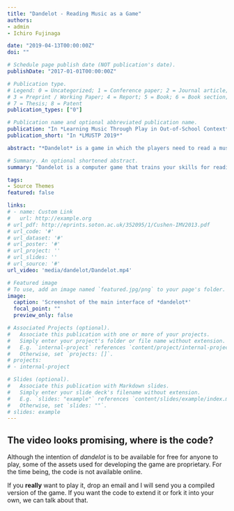 ```yaml
---
title: "Dandelot - Reading Music as a Game"
authors:
- admin
- Ichiro Fujinaga

date: "2019-04-13T00:00:00Z"
doi: ""

# Schedule page publish date (NOT publication's date).
publishDate: "2017-01-01T00:00:00Z"

# Publication type.
# Legend: 0 = Uncategorized; 1 = Conference paper; 2 = Journal article;
# 3 = Preprint / Working Paper; 4 = Report; 5 = Book; 6 = Book section;
# 7 = Thesis; 8 = Patent
publication_types: ["0"]

# Publication name and optional abbreviated publication name.
publication: "In *Learning Music Through Play in Out-of-School Context*"
publication_short: "In *LMUSTP 2019*"

abstract: "*Dandelot* is a game in which the players need to read a musical staff using different clefs in order to win. The game is designed to be useful for beginners (non-musicians) and advanced players (trained musicians) by controlling, through an AI agent, the range (staff position), frequency (how often new ones appear), and required clef of the notes in the sequence. The main interface of Dandelot consists of a staff, a sequence of notes coming from the right to the left side of the screen, and three clefs controlled by the player (i.e., Treble, Bass, and Alto). The notes and clefs are animated and have different colors. In order to play, users select a clef that matches the color of the leftmost note of the sequence and spell the note using one of seven buttons (A-G). If the player succeeds, an animated projectile flies from the clef to the note, destroying it. The same process is repeated for each of the incoming notes. There is no penalty for misspelling a note, however, a *note streak* multiplier will increase the points earned for each destroyed note, making players who do not make mistakes earn higher scores in the game. The game ends once one of the notes reaches the left side of the screen. The game will be available to play by the delegates as a desktop application, using the keyboard as the input controller. *Dandelot* is inspired by the *Manuel pratique pour l'etude des cles*, written by Georges Dandelot, however, the sequences of notes in the game are not taken from the manual but generated through an AI agent. Dandelot intends to provide a platform that teaches non-musicians how to read music and, at the same time, allows expert musicians to master their skill for reading different musical clefs."

# Summary. An optional shortened abstract.
summary: "Dandelot is a computer game that trains your skills for reading music in the treble, bass, and alto clefs."

tags:
- Source Themes
featured: false

links:
# - name: Custom Link
#   url: http://example.org
# url_pdf: http://eprints.soton.ac.uk/352095/1/Cushen-IMV2013.pdf
# url_code: '#'
# url_dataset: '#'
# url_poster: '#'
# url_project: ''
# url_slides: ''
# url_source: '#'
url_video: 'media/dandelot/Dandelot.mp4'

# Featured image
# To use, add an image named `featured.jpg/png` to your page's folder.
image:
  caption: 'Screenshot of the main interface of *dandelot*'
  focal_point: ""
  preview_only: false

# Associated Projects (optional).
#   Associate this publication with one or more of your projects.
#   Simply enter your project's folder or file name without extension.
#   E.g. `internal-project` references `content/project/internal-project/index.md`.
#   Otherwise, set `projects: []`.
# projects:
# - internal-project

# Slides (optional).
#   Associate this publication with Markdown slides.
#   Simply enter your slide deck's filename without extension.
#   E.g. `slides: "example"` references `content/slides/example/index.md`.
#   Otherwise, set `slides: ""`.
# slides: example
---
```


## The video looks promising, where is the code?

Although the intention of *dandelot* is to be available for free for anyone to play, some of the assets used for developing the game are proprietary. For the time being, the code is not available online.

If you **really** want to play it, drop an email and I will send you a compiled version of the game. If you want the code to extend it or fork it into your own, we can talk about that.
